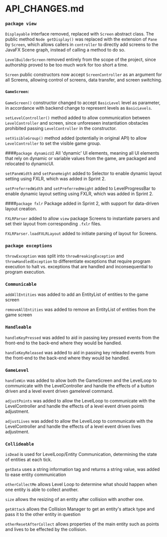 # API_CHANGES.md


### `package view`

`Displayable` interface removed, replaced with `Screen` abstract class. The public method `Node getDisplay()` was replaced with the extension of `Pane` by `Screen`, which allows callers in `controller` to directly add screens to the JavaFX Scene graph, instead of calling a method to do so.

`LevelBuilderScreen` removed entirely from the scope of the project, since authorship proved to be too much work for too short a time.

`Screen` public constructors now accept `ScreenController` as an argument for all Screens, allowing control of screens, data transfer, and screen switching.

#### `GameScreen`:
`GameScreen()` constructor changed to accept `BasicLevel` level as parameter, in accordance with backend change to represent levels as `BasicLevels`.

`setLevelController()` method added to allow communication between `LevelController` and screen, since unforeseen instantiation obstacles prohibited passing `LevelController` in the constructor.

`setVisibleGroup()` method added (potentially in original API) to allow `LevelController` to set the visible game group.

####`package dynamicUI`
All 'dynamic' UI elements, meaning all UI elements that rely on dynamic or variable values from the game, are packaged and relocated to dynamicUI.

`setPaneWidth` and `setPaneHeight` added to Selector to enable dynamic layout setting using FXLR, which was added in Sprint 2.

`setPreferredWidth` and `setPreferredHeight` added to LevelProgressBar to enable dynamic layout setting using FXLR, which was added in Sprint 2.

####`package fxlr`
Package added in Sprint 2, with support for data-driven layout creation.

`FXLRParser` added to allow `view` package Screens to instantiate parsers and set their layout from corresponding `.fxlr` files.

`FXLRParser.loadFXLRLayout` added to initiate parsing of layout for Screens.

### `package exceptions`

`throwException` was split into `throwBreakingException` and `throwHandledException` to differentiate exceptions that require program execution to halt vs. exceptions that are handled and inconsequential to program execution.

### `Communicable`
`addAllEntities` was added to add an EntityList of entities to the game screen

`removeAllEntities` was added to remove an EntityList of entities from the game screen

### `Handleable`

`handleKeyPressed` was added to aid in passing key pressed events from the front-end to the back-end where they would be handled.

`handleKeyReleased` was added to aid in passing key releaded events from the front-end to the back-end where they would be handled.


### `GameLevel`

`handleWin` was added to allow both the GameScreen and the LevelLoop to communicate with the LevelController and handle the effects of a button driven and a level event driven gamelevel command.

`adjustPoints` was added to allow the LevelLoop to communicate with the LevelController and handle the effects of a level event driven points adjustment.

`adjustLives` was added to allow the LevelLoop to communicate with the LevelController and handle the effects of a level event driven lives adjustment.

### `Collideable`

`isDead` is used for LevelLoop/Entity Communication, determining the state of entities at each tick.

`getData` uses a string information tag and returns a string value, was added to ease entity communication

`otherCollectMe` allows Level Loop to determine what should happen when one entity is able to collect another.

`size` allows the resizing of an entity after collision with another one.

`getAttack` allows the Collision Manager to get an entity's attack type and pass it to the other entity in question

`otherResetAfterCollect` allows properties of the main entity such as points and lives to be effected by the collision.
